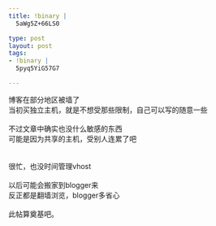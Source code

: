 ```yaml
--- 
title: !binary |
  5aWg5Z+66LS0

type: post
layout: post
tags: 
- !binary |
  5pyq5YiG57G7

---
```

博客在部分地区被墙了<br />当初买独立主机，就是不想受那些限制，自己可以写的随意一些<br /><br />不过文章中确实也没什么敏感的东西<br />可能是因为共享的主机，受别人连累了吧<br /><br /><br />很忙，也没时间管理vhost<br /><br />以后可能会搬家到blogger来<br />反正都是翻墙浏览，blogger多省心 <br /><br />此帖算奠基吧。

